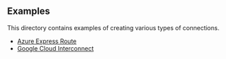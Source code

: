 ## Examples

This directory contains examples of creating various types of connections.

- [Azure Express Route](azure_express_route/README.md)
- [Google Cloud Interconnect](google_cloud_interconnect/README.md)